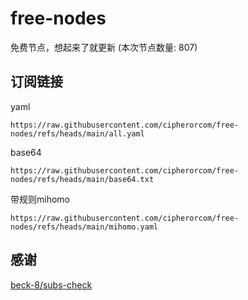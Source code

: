 # free-nodes
免费节点，想起来了就更新 (本次节点数量: 807)

## 订阅链接
yaml
```text
https://raw.githubusercontent.com/cipherorcom/free-nodes/refs/heads/main/all.yaml
```
base64
```text
https://raw.githubusercontent.com/cipherorcom/free-nodes/refs/heads/main/base64.txt
```
带规则mihomo
```text
https://raw.githubusercontent.com/cipherorcom/free-nodes/refs/heads/main/mihomo.yaml
```
感谢
----
[beck-8/subs-check](https://github.com/beck-8/subs-check)
